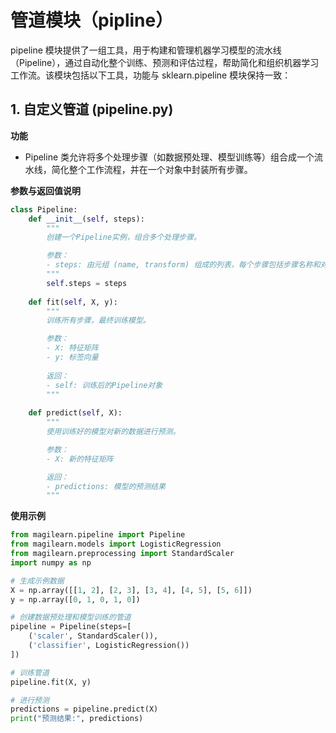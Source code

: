 # 管道模块（pipline）

pipeline 模块提供了一组工具，用于构建和管理机器学习模型的流水线（Pipeline），通过自动化整个训练、预测和评估过程，帮助简化和组织机器学习工作流。该模块包括以下工具，功能与 sklearn.pipeline 模块保持一致：

## 1. 自定义管道 (pipeline.py)

**功能**
- Pipeline 类允许将多个处理步骤（如数据预处理、模型训练等）组合成一个流水线，简化整个工作流程，并在一个对象中封装所有步骤。

**参数与返回值说明**

```python
class Pipeline:
    def __init__(self, steps):
        """
        创建一个Pipeline实例，组合多个处理步骤。

        参数：
        - steps: 由元组 (name, transform) 组成的列表，每个步骤包括步骤名称和对应的转换函数（如模型或数据预处理）
        """
        self.steps = steps
    
    def fit(self, X, y):
        """
        训练所有步骤，最终训练模型。

        参数：
        - X: 特征矩阵
        - y: 标签向量
        
        返回：
        - self: 训练后的Pipeline对象
        """
    
    def predict(self, X):
        """
        使用训练好的模型对新的数据进行预测。

        参数：
        - X: 新的特征矩阵

        返回：
        - predictions: 模型的预测结果
        """
```

**使用示例**
```python
from magilearn.pipeline import Pipeline
from magilearn.models import LogisticRegression
from magilearn.preprocessing import StandardScaler
import numpy as np

# 生成示例数据
X = np.array([[1, 2], [2, 3], [3, 4], [4, 5], [5, 6]])
y = np.array([0, 1, 0, 1, 0])

# 创建数据预处理和模型训练的管道
pipeline = Pipeline(steps=[
    ('scaler', StandardScaler()),
    ('classifier', LogisticRegression())
])

# 训练管道
pipeline.fit(X, y)

# 进行预测
predictions = pipeline.predict(X)
print("预测结果:", predictions)
```